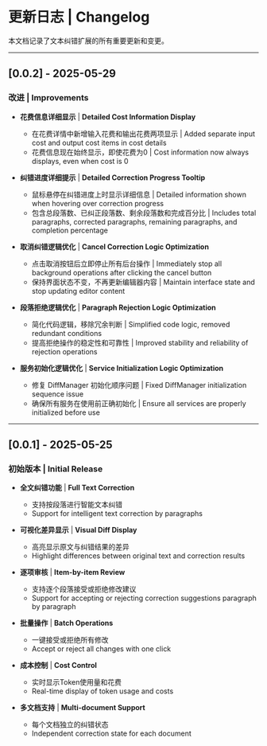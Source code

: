 # 更新日志 | Changelog

本文档记录了文本纠错扩展的所有重要更新和变更。

---

## [0.0.2] - 2025-05-29

### 改进 | Improvements
- **花费信息详细显示** | **Detailed Cost Information Display**
  - 在花费详情中新增输入花费和输出花费两项显示 | Added separate input cost and output cost items in cost details
  - 花费信息现在始终显示，即使花费为0 | Cost information now always displays, even when cost is 0

- **纠错进度详细提示** | **Detailed Correction Progress Tooltip**
  - 鼠标悬停在纠错进度上时显示详细信息 | Detailed information shown when hovering over correction progress
  - 包含总段落数、已纠正段落数、剩余段落数和完成百分比 | Includes total paragraphs, corrected paragraphs, remaining paragraphs, and completion percentage

- **取消纠错逻辑优化** | **Cancel Correction Logic Optimization**
  - 点击取消按钮后立即停止所有后台操作 | Immediately stop all background operations after clicking the cancel button
  - 保持界面状态不变，不再更新编辑器内容 | Maintain interface state and stop updating editor content

- **段落拒绝逻辑优化** | **Paragraph Rejection Logic Optimization**
  - 简化代码逻辑，移除冗余判断 | Simplified code logic, removed redundant conditions
  - 提高拒绝操作的稳定性和可靠性 | Improved stability and reliability of rejection operations

- **服务初始化逻辑优化** | **Service Initialization Logic Optimization**
  - 修复 DiffManager 初始化顺序问题 | Fixed DiffManager initialization sequence issue
  - 确保所有服务在使用前正确初始化 | Ensure all services are properly initialized before use

---

## [0.0.1] - 2025-05-25

### 初始版本 | Initial Release
- **全文纠错功能** | **Full Text Correction**
  - 支持按段落进行智能文本纠错
  - Support for intelligent text correction by paragraphs
  
- **可视化差异显示** | **Visual Diff Display**
  - 高亮显示原文与纠错结果的差异
  - Highlight differences between original text and correction results
  
- **逐项审核** | **Item-by-item Review**
  - 支持逐个段落接受或拒绝修改建议
  - Support for accepting or rejecting correction suggestions paragraph by paragraph
  
- **批量操作** | **Batch Operations**
  - 一键接受或拒绝所有修改
  - Accept or reject all changes with one click
  
- **成本控制** | **Cost Control**
  - 实时显示Token使用量和花费
  - Real-time display of token usage and costs
  
- **多文档支持** | **Multi-document Support**
  - 每个文档独立的纠错状态
  - Independent correction state for each document